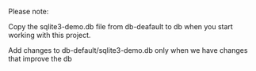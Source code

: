 Please note:

Copy the sqlite3-demo.db file from db-deafault to db when you start working with this project.

Add changes to db-default/sqlite3-demo.db only when we have changes that improve the db
